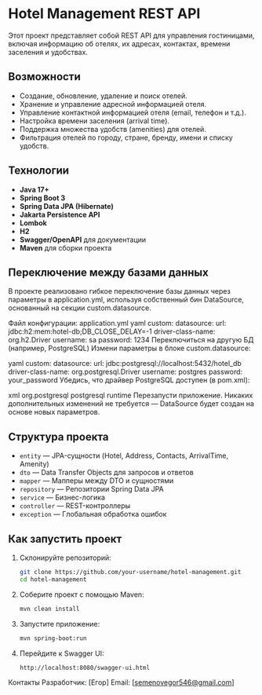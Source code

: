 # Hotel Management REST API

Этот проект представляет собой REST API для управления гостиницами, включая информацию об отелях, их адресах, контактах, времени заселения и удобствах.

## Возможности

- Создание, обновление, удаление и поиск отелей.
- Хранение и управление адресной информацией отеля.
- Управление контактной информацией отеля (email, телефон и т.д.).
- Настройка времени заселения (arrival time).
- Поддержка множества удобств (amenities) для отелей.
- Фильтрация отелей по городу, стране, бренду, имени и списку удобств.

## Технологии

- **Java 17+**
- **Spring Boot 3**
- **Spring Data JPA (Hibernate)**
- **Jakarta Persistence API**
- **Lombok**
- **H2**
- **Swagger/OpenAPI** для документации
- **Maven** для сборки проекта

## Переключение между базами данных
В проекте реализовано гибкое переключение базы данных через параметры в application.yml, используя собственный бин DataSource, основанный на секции custom.datasource.

Файл конфигурации: application.yml
yaml
custom:
  datasource:
    url: jdbc:h2:mem:hotel-db;DB_CLOSE_DELAY=-1
    driver-class-name: org.h2.Driver
    username: sa
    password: 1234
Переключиться на другую БД (например, PostgreSQL)
Измени параметры в блоке custom.datasource:

yaml
custom:
  datasource:
    url: jdbc:postgresql://localhost:5432/hotel_db
    driver-class-name: org.postgresql.Driver
    username: postgres
    password: your_password
Убедись, что драйвер PostgreSQL доступен (в pom.xml):

xml
<dependency>
    <groupId>org.postgresql</groupId>
    <artifactId>postgresql</artifactId>
    <scope>runtime</scope>
</dependency>
Перезапусти приложение. Никаких дополнительных изменений не требуется — DataSource будет создан на основе новых параметров.


## Структура проекта

- `entity` — JPA-сущности (Hotel, Address, Contacts, ArrivalTime, Amenity)
- `dto` — Data Transfer Objects для запросов и ответов
- `mapper` — Мапперы между DTO и сущностями
- `repository` — Репозитории Spring Data JPA
- `service` — Бизнес-логика
- `controller` — REST-контроллеры
- `exception` — Глобальная обработка ошибок

## Как запустить проект

1. Склонируйте репозиторий:
    ```bash
    git clone https://github.com/your-username/hotel-management.git
    cd hotel-management
    ```

2. Соберите проект с помощью Maven:
    ```bash
    mvn clean install
    ```

3. Запустите приложение:
    ```bash
    mvn spring-boot:run
    ```

4. Перейдите к Swagger UI:
    ```
    http://localhost:8080/swagger-ui.html
    ```

Контакты
Разработчик: [Егор]
Email: [semenovegor546@gmail.com]
